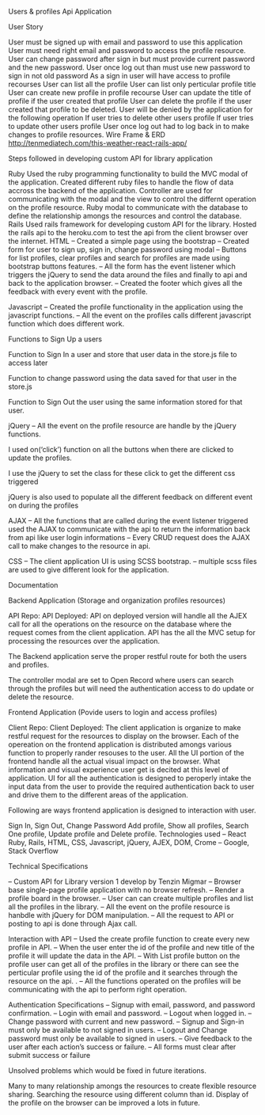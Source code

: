 Users & profiles Api Application

User Story

User must be signed up with email and password to use this application
User must need right email and password to access the profile resource.
User can change password after sign in but must provide current password and the new password.
User once log out than must use new password to sign in not old password
As a sign in user will have access to profile recourses
User can list all the profile
User can list only perticular profile title
User can create new profile in profile recourse
User can update the title of profile if the user created that profile
User can delete the profile if the user created that profile to be deleted.
User will be denied by the application for the following operation
If user tries to delete other users profile
If user tries to update other users profile
User once log out had to log back in to make changes to profile resources.
Wire Frame & ERD http://tenmediatech.com/this-weather-react-rails-app/

Steps followed in developing custom API for library application

Ruby
Used the ruby programming functionality to build the MVC modal of the application.
Created different ruby files to handle the flow of data accross the backend of the application.
Controller are used for communicating with the modal and the view to control the differnt operation on the profile resource.
Ruby modal to communicate with the database to define the relationship amongs the resources and control the database.
Rails
Used rails framework for developing custom API for the library.
Hosted the rails api to the heroku.com to test the api from the client browser over the internet.
HTML – Created a simple page using the bootstrap – Created form for user to sign up, sign in, change password using modal – Buttons for list profiles, clear profiles and search for profiles are made using bootstrap buttons features. – All the form has the event listener which triggers the jQuery to send the data around the files and finally to api and back to the application browser. – Created the footer which gives all the feedback with every event with the profile.

Javascript – Created the profile functionality in the application using the javascript functions. – All the event on the profiles calls different javascript function which does different work.

Functions to Sign Up a users

Function to Sign In a user and store that user data in the store.js file to access later

Function to change password using the data saved for that user in the store.js

Function to Sign Out the user using the same information stored for that user.

jQuery – All the event on the profile resource are handle by the jQuery functions.

I used on(‘click’) function on all the buttons when there are clicked to update the profiles.

I use the jQuery to set the class for these click to get the different css triggered

jQuery is also used to populate all the different feedback on different event on during the profiles

AJAX – All the functions that are called during the event listener triggered used the AJAX to communicate with the api to return the information back from api like user login informations – Every CRUD request does the AJAX call to make changes to the resource in api.

CSS – The client application UI is using SCSS bootstrap. – multiple scss files are used to give different look for the application.

Documentation

Backend Application (Storage and organization profiles resources)

API Repo:
API Deployed:
API on deployed version will handle all the AJEX call for all the operations on the resource on the database where the request comes from the client application. API has the all the MVC setup for processing the resources over the application.

The Backend application serve the proper restful route for both the users and profiles.

The controller modal are set to Open Record where users can search through the profiles but will need the authentication access to do update or delete the resource.

Frontend Application (Povide users to login and access profiles)

Client Repo:
Client Deployed:
The client application is organize to make restful request for the resources to display on the browser. Each of the opereation on the frontend application is distributed amongs various function to properly rander resouses to the user. All the UI portion of the frontend handle all the actual visual impact on the browser. What information and visual experience user get is decited at this level of application. UI for all the authentication is designed to peroperly intake the input data from the user to provide the required authentication back to user and drive them to the different areas of the application.

Following are ways frontend application is designed to interaction with user.

Sign In, Sign Out, Change Password
Add profile, Show all profiles, Search One profile, Update profile and Delete profile.
Technologies used – React Ruby, Rails, HTML, CSS, Javascript, jQuery, AJEX, DOM, Crome – Google, Stack Overflow

Technical Specifications

– Custom API for Library version 1 develop by Tenzin Migmar – Browser base single-page profile application with no browser refresh. – Render a profile board in the browser. – User can can create multiple profiles and list all the profiles in the library. – All the event on the profile resource is hanbdle with jQuery for DOM manipulation. – All the request to API or posting to api is done through Ajax call.

Interaction with API – Used the create profile function to create every new profile in API. – When the user enter the id of the profile and new title of the profile it will update the data in the API. – With List profile button on the profile user can get all of the profiles in the library or there can see the perticular profile using the id of the profile and it searches through the resource on the api. . – All the functions operated on the profiles will be communicating with the api to perform right operation.

Authentication Specifications – Signup with email, password, and password confirmation. – Login with email and password. – Logout when logged in. – Change password with current and new password. – Signup and Sign-in must only be available to not signed in users. – Logout and Change password must only be available to signed in users. – Give feedback to the user after each action’s success or failure. – All forms must clear after submit success or failure

Unsolved problems which would be fixed in future iterations.

Many to many relationship amongs the resources to create flexible resource sharing. Searching the resource using different column than id. Display of the profile on the browser can be improved a lots in future.
